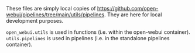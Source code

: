 These files are simply local copies of https://github.com/open-webui/pipelines/tree/main/utils/pipelines. They are here for local development purposes.

`open_webui.utils` is used in functions (i.e. within the open-webui container).
`utils.pipelines` is used in pipelines (i.e. in the standalone pipelines container).